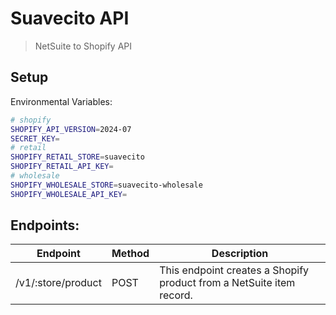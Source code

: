 # Suavecito API

> NetSuite to Shopify API

## Setup

Environmental Variables:

```bash
# shopify
SHOPIFY_API_VERSION=2024-07
SECRET_KEY=
# retail
SHOPIFY_RETAIL_STORE=suavecito
SHOPIFY_RETAIL_API_KEY=
# wholesale
SHOPIFY_WHOLESALE_STORE=suavecito-wholesale
SHOPIFY_WHOLESALE_API_KEY=
```

## Endpoints:

<table>
  <thead>
    <tr>
      <th>Endpoint</th>
      <th>Method</th>
      <th>Description</th>
    </tr>
  </thead>
  <tbody>
    <tr>
      <td>/v1/:store/product</td>
      <td>POST</td>
      <td>This endpoint creates a Shopify product from a NetSuite item record.</td>
    </tr>
  </tbody>
</table>
